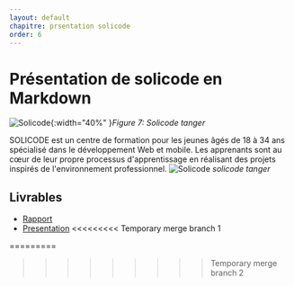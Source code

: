 ```yaml
---
layout: default
chapitre: prsentation solicode
order: 6
---
```


# Présentation de solicode en Markdown
![Solicode](/lab-markdown/6.présentation-solicode/images/solicode.jpg){:width="40%" }*Figure 7: Solicode tanger*
<!-- note -->

SOLICODE est un centre de formation pour les jeunes âgés de 18 à 34 ans spécialisé dans le développement Web et mobile. Les apprenants sont au cœur de leur propre processus d'apprentissage en réalisant des projets inspirés de l'environnement professionnel.
![Solicode](/lab-markdown/6.présentation-solicode/images/solicode.jpg)
*solicode tanger*

## Livrables

- [Rapport](/lab-markdown/6.présentation-solicode/rapport.html)
- [Presentation](/lab-markdown/6.présentation-solicode/presentation.html)
<<<<<<<<< Temporary merge branch 1

=========
>>>>>>>>> Temporary merge branch 2
